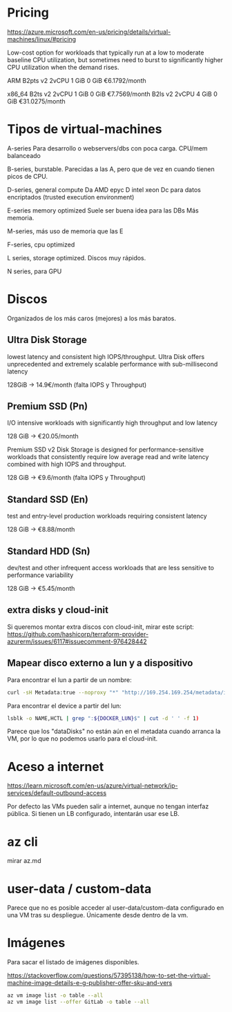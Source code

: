 # Pricing

<https://azure.microsoft.com/en-us/pricing/details/virtual-machines/linux/#pricing>

Low-cost option for workloads that typically run at a low to moderate baseline CPU utilization, but sometimes need to burst to significantly higher CPU utilization when the demand rises.

ARM
B2pts v2 2vCPU 1 GiB 0 GiB €6.1792/month

x86_64
B2ts v2 2vCPU 1 GiB 0 GiB €7.7569/month
B2ls v2 2vCPU 4 GiB 0 GiB €31.0275/month

# Tipos de virtual-machines

A-series
Para desarrollo o webservers/dbs con poca carga. CPU/mem balanceado

B-series, burstable.
Parecidas a las A, pero que de vez en cuando tienen picos de CPU.

D-series, general compute
Da AMD epyc
D intel xeon
Dc para datos encriptados (trusted execution environment)

E-series memory optimized
Suele ser buena idea para las DBs
Más memoria.

M-series, más uso de memoria que las E

F-series, cpu optimized

L series, storage optimized.
Discos muy rápidos.

N series, para GPU

# Discos

Organizados de los más caros (mejores) a los más baratos.

## Ultra Disk Storage

lowest latency and consistent high IOPS/throughput. Ultra Disk offers unprecedented and extremely scalable performance with sub-millisecond latency

128GiB -> 14.9€/month (falta IOPS y Throughput)

## Premium SSD (Pn)

I/O intensive workloads with significantly high throughput and low latency

128 GiB -> €20.05/month

Premium SSD v2 Disk Storage is designed for performance-sensitive workloads that consistently require low average read and write latency combined with high IOPS and throughput.

128 GiB -> €9.6/month (falta IOPS y Throughput)

## Standard SSD (En)

test and entry-level production workloads requiring consistent latency

128 GiB -> €8.88/month

## Standard HDD (Sn)

dev/test and other infrequent access workloads that are less sensitive to performance variability

128 GiB -> €5.45/month

## extra disks y cloud-init

Si queremos montar extra discos con cloud-init, mirar este script:
<https://github.com/hashicorp/terraform-provider-azurerm/issues/6117#issuecomment-976428442>

## Mapear disco externo a lun y a dispositivo

Para encontrar el lun a partir de un nombre:

```bash
curl -sH Metadata:true --noproxy "*" "http://169.254.169.254/metadata/instance/compute/storageProfile?api-version=2021-02-01" | jq -r '.dataDisks[] | select(.name=="volume-docker") | .lun'
```

Para encontrar el device a partir del lun:

```bash
lsblk -o NAME,HCTL | grep ":${DOCKER_LUN}$" | cut -d ' ' -f 1)
```

Parece que los "dataDisks" no están aún en el metadata cuando arranca la VM, por lo que no podemos usarlo para el cloud-init.

# Aceso a internet

<https://learn.microsoft.com/en-us/azure/virtual-network/ip-services/default-outbound-access>

Por defecto las VMs pueden salir a internet, aunque no tengan interfaz pública.
Si tienen un LB configurado, intentarán usar ese LB.

# az cli

mirar az.md

# user-data / custom-data

Parece que no es posible acceder al user-data/custom-data configurado en una VM tras su despliegue.
Únicamente desde dentro de la vm.

# Imágenes

Para sacar el listado de imágenes disponibles.

<https://stackoverflow.com/questions/57395138/how-to-set-the-virtual-machine-image-details-e-g-publisher-offer-sku-and-vers>

```bash
az vm image list -o table --all
az vm image list --offer GitLab -o table --all
```
